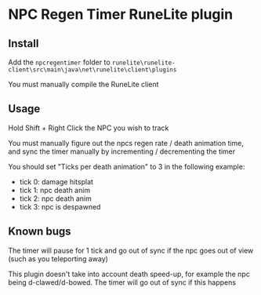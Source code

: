 # NPC Regen Timer RuneLite plugin

## Install
Add the `npcregentimer` folder to `runelite\runelite-client\src\main\java\net\runelite\client\plugins`

You must manually compile the RuneLite client

## Usage
Hold Shift + Right Click the NPC you wish to track

You must manually figure out the npcs regen rate / death animation time, and sync the timer manually by incrementing / decrementing the timer

You should set "Ticks per death animation" to 3 in the following example:
* tick 0: damage hitsplat
* tick 1: npc death anim
* tick 2: npc death anim
* tick 3: npc is despawned

## Known bugs
The timer will pause for 1 tick and go out of sync if the npc goes out of view (such as you teleporting away)

This plugin doesn't take into account death speed-up, for example the npc being d-clawed/d-bowed. The timer will go out of sync if this happens
